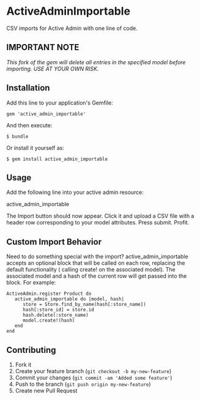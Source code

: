 # ActiveAdminImportable

CSV imports for Active Admin with one line of code.

## IMPORTANT NOTE

*This fork of the gem will delete all entries in the specified model before importing. USE AT YOUR OWN RISK.*

## Installation

Add this line to your application's Gemfile:

    gem 'active_admin_importable'

And then execute:

    $ bundle

Or install it yourself as:

    $ gem install active_admin_importable

## Usage

Add the following line into your active admin resource:


   active_admin_importable

The Import button should now appear. Click it and upload a CSV file with a header row corresponding to your model attributes. Press submit. Profit.

## Custom Import Behavior

Need to do something special with the import? active_admin_importable accepts an optional block that will be called on each row, replacing the default functionality ( calling create! on the associated model). The associated model and a hash of the current row will get passed into the block. For example:

```
ActiveAdmin.register Product do
   active_admin_importable do |model, hash|
      store = Store.find_by_name(hash[:store_name])
      hash[:store_id] = store.id
      hash.delete(:store_name)
      model.create!(hash)
   end
end
```

## Contributing

1. Fork it
2. Create your feature branch (`git checkout -b my-new-feature`)
3. Commit your changes (`git commit -am 'Added some feature'`)
4. Push to the branch (`git push origin my-new-feature`)
5. Create new Pull Request
